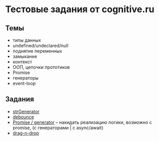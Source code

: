 # Тестовые задания от cognitive.ru

## Темы

- типы данных
- undefined/undeclared/null
- поднятие переменных
- замыкание
- контекст
- ООП, цепочки прототиков
- Promise
- генераторы
- event-loop

## Задания

- [strGenerator](/str-gen.js)
- [debounce](/debounce.js)
- [Promise / generator](/promises.js) – накидать реализацию логики, возможно с promise, (с генераторами | с async/await)
- [drag-n-drop](/solution.js)
